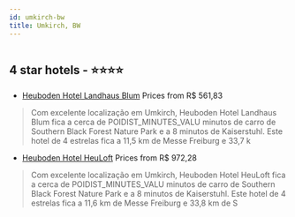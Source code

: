 ```yaml
---
id: umkirch-bw
title: Umkirch, BW
---
```


<center><img src="https://i.travelapi.com/hotels/42000000/41970000/41967900/41967847/fc0eac63_z.jpg" alt="" /></center>


##  4 star hotels - ⭐️⭐️⭐️⭐️

-    [Heuboden Hotel Landhaus Blum](https://www.hurb.com/br/aud/https://www.hurb.com/br/hotels/umkirch/heuboden-hotel-landhaus-blum-HT-B7AE?cmp=18055) Prices from R$ 561,83
   > Com excelente localização em Umkirch, Heuboden Hotel Landhaus Blum fica a cerca de POIDIST_MINUTES_VALU minutos de carro de Southern Black Forest Nature Park e a 8 minutos de Kaiserstuhl.  Este hotel de 4 estrelas fica a 11,5 km de Messe Freiburg e 33,7 k
-    [Heuboden Hotel HeuLoft](https://www.hurb.com/br/aud/https://www.hurb.com/br/hotels/umkirch/heuboden-hotel-heuloft-HT-1LFC?cmp=18055) Prices from R$ 972,28
   > Com excelente localização em Umkirch, Heuboden Hotel HeuLoft fica a cerca de POIDIST_MINUTES_VALU minutos de carro de Southern Black Forest Nature Park e a 8 minutos de Kaiserstuhl.  Este hotel de 4 estrelas fica a 11,6 km de Messe Freiburg e 33,8 km de S
